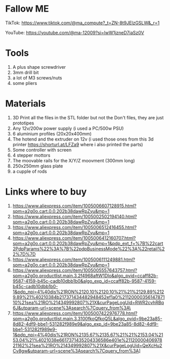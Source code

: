 # Fallow ME
TikTok: https://www.tiktok.com/@ma_compute?_t=ZN-8t9JElzGSLW&_r=1

YouTube: https://youtube.com/@ma-12009?si=lwW1jzneD7iaSz0V


# Tools
1) A plus shape screwdriver
2) 3mm drill bit
3) a lot of M3 screws/nuts
4) some pliers

# Materials
1) 3D Print all the files in the STL folder but not the Don't files, they are just prototipes
2) Any 12v/200w power supply (i used a PC/500w PSU)
3) 6 aluminium profiles (20x20x400mm)
4) The hotend and the extruder on 12v (i used those ones from this 3d printer https://shorturl.at/LFZa9 where i also printed the parts)
5) Some controller with screen
6) 4 stepper mottors
7) The moovable rails for the X/Y/Z moovment (300mm long)
8) 250x250mm glass plate
9) a cupple of rods

# Links where to buy
1) https://www.aliexpress.com/item/1005006607128915.html?spm=a2g0o.cart.0.0.202b38dawRpZyu&mp=1
2) https://www.aliexpress.com/item/1005002502194140.html?spm=a2g0o.cart.0.0.202b38dawRpZyu&mp=1
3) https://www.aliexpress.com/item/1005006512416455.html?spm=a2g0o.cart.0.0.202b38dawRpZyu&mp=1
4) https://www.aliexpress.com/item/1005006412160707.html?spm=a2g0o.cart.0.0.202b38dawRpZyu&mp=1&pdp_ext_f=%7B%22cart2PdpParams%22%3A%7B%22pdpBusinessMode%22%3A%22retail%22%7D%7D
5) https://www.aliexpress.com/item/1005006111249881.html?spm=a2g0o.cart.0.0.202b38dawRpZyu&mp=1
6) https://www.aliexpress.com/item/1005005557643757.html?spm=a2g0o.productlist.main.3.2f4968aftW1Dlo&algo_pvid=ccaff82b-9587-4159-b45c-cadb10dbb1b0&algo_exp_id=ccaff82b-9587-4159-b45c-cadb10dbb1b0-1&pdp_npi=4%40dis%21RON%2120.10%2120.10%21%21%2129.89%2129.89%21%40210384b217371434482948452ef1a0%2112000035614787110%21sea%21RO%214349992807%21X&curPageLogUid=RWR2cvhRBq6J&utparam-url=scene%3Asearch%7Cquery_from%3A\
7) https://www.aliexpress.com/item/1005007422976778.html?spm=a2g0o.productlist.main.3.3100fkoQfkoQ5L&algo_pvid=9be23a85-8d82-4df9-bbe1-531282f989e9&algo_exp_id=9be23a85-8d82-4df9-bbe1-531282f989e9-1&pdp_npi=4%40dis%21RON%2135.67%2135.67%21%21%2153.04%2153.04%21%4021038e6617371435204336586e401e%2112000040697821162%21sea%21RO%214349992807%21X&curPageLogUid=QeXcHu2Cv8gw&utparam-url=scene%3Asearch%7Cquery_from%3A]
